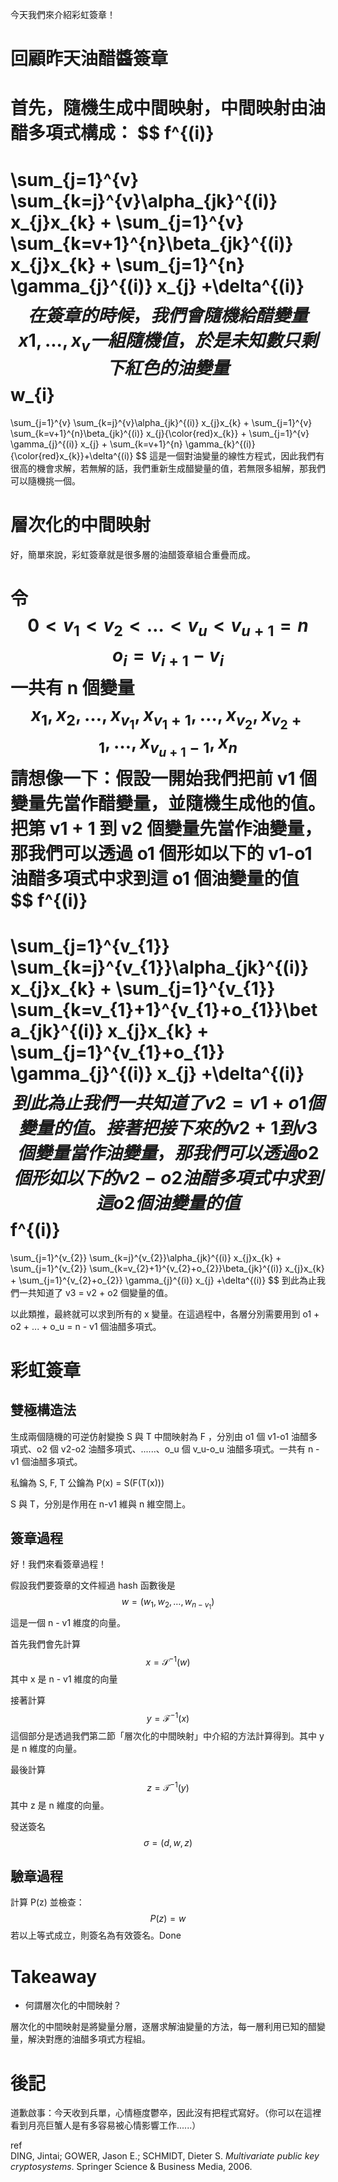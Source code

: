 
今天我們來介紹彩虹簽章！

# 回顧昨天油醋醬簽章

首先，隨機生成中間映射，中間映射由油醋多項式構成：
$$
f^{(i)}
=
\sum_{j=1}^{v} \sum_{k=j}^{v}\alpha_{jk}^{(i)} x_{j}x_{k} 
+
\sum_{j=1}^{v} \sum_{k=v+1}^{n}\beta_{jk}^{(i)} x_{j}x_{k} 
+
\sum_{j=1}^{n} \gamma_{j}^{(i)} x_{j} +\delta^{(i)}
$$
在簽章的時候，我們會隨機給醋變量 x1, ..., x_v 一組隨機值，於是未知數只剩下紅色的油變量
$$
w_{i}
=
\sum_{j=1}^{v} \sum_{k=j}^{v}\alpha_{jk}^{(i)} x_{j}x_{k} 
+
\sum_{j=1}^{v} \sum_{k=v+1}^{n}\beta_{jk}^{(i)} x_{j}{\color{red}x_{k}}
+
\sum_{j=1}^{v} \gamma_{j}^{(i)} x_{j}
+
\sum_{k=v+1}^{n} \gamma_{k}^{(i)} {\color{red}x_{k}}+\delta^{(i)}
$$
這是一個對油變量的線性方程式，因此我們有很高的機會求解，若無解的話，我們重新生成醋變量的值，若無限多組解，那我們可以隨機挑一個。

# 層次化的中間映射

好，簡單來說，彩虹簽章就是很多層的油醋簽章組合重疊而成。

令 
$$
0 < v_{1}<v_{2}<\dots<v_{u}<v_{u+1}=n
$$
$$
o_{i} = v_{i+1} - v_{i}
$$
一共有 n 個變量
$$
x_{1},x_{2},\dots,x_{v_{1}},x_{v_{1}+1},\dots, x_{v_{2}},x_{v_{2}+1},\dots,x_{v_{u+1}-1},x_{n}
$$
請想像一下：假設一開始我們把前 v1 個變量先當作醋變量，並隨機生成他的值。把第 v1 + 1 到 v2 個變量先當作油變量，那我們可以透過 o1 個形如以下的 v1-o1 油醋多項式中求到這 o1 個油變量的值
$$
f^{(i)}
=
\sum_{j=1}^{v_{1}} \sum_{k=j}^{v_{1}}\alpha_{jk}^{(i)} x_{j}x_{k} 
+
\sum_{j=1}^{v_{1}} \sum_{k=v_{1}+1}^{v_{1}+o_{1}}\beta_{jk}^{(i)} x_{j}x_{k} 
+
\sum_{j=1}^{v_{1}+o_{1}} \gamma_{j}^{(i)} x_{j} +\delta^{(i)}
$$
到此為止我們一共知道了 v2 = v1 + o1 個變量的值。接著把接下來的 v2+1 到 v3 個變量當作油變量，那我們可以透過 o2 個形如以下的 v2-o2 油醋多項式中求到這 o2 個油變量的值
$$
f^{(i)}
=
\sum_{j=1}^{v_{2}} \sum_{k=j}^{v_{2}}\alpha_{jk}^{(i)} x_{j}x_{k} 
+
\sum_{j=1}^{v_{2}} \sum_{k=v_{2}+1}^{v_{2}+o_{2}}\beta_{jk}^{(i)} x_{j}x_{k} 
+
\sum_{j=1}^{v_{2}+o_{2}} \gamma_{j}^{(i)} x_{j} +\delta^{(i)}
$$
到此為止我們一共知道了 v3 = v2 + o2 個變量的值。

以此類推，最終就可以求到所有的 x 變量。在這過程中，各層分別需要用到 o1 + o2 + ... + o_u = n - v1 個油醋多項式。




# 彩虹簽章

## 雙極構造法

生成兩個隨機的可逆仿射變換 S 與 T 
中間映射為 F ，分別由 o1 個 v1-o1 油醋多項式、o2 個 v2-o2 油醋多項式、......、o_u 個 v_u-o_u 油醋多項式。一共有 n - v1 個油醋多項式。

私鑰為 S, F, T
公鑰為 P(x) = S(F(T(x)))

S 與 T，分別是作用在 n-v1 維與 n 維空間上。
## 簽章過程
好！我們來看簽章過程！

假設我們要簽章的文件經過 hash 函數後是
$$
w  = (w_{1},w_{2},\dots,w_{n-v_{1}})
$$
這是一個 n - v1 維度的向量。

首先我們會先計算
$$
x = \mathcal{S}^{-1}(w)
$$
其中 x 是 n - v1 維度的向量

接著計算
$$
y = \mathcal{F}^{-1}(x)
$$
這個部分是透過我們第二節「層次化的中間映射」中介紹的方法計算得到。其中 y 是 n 維度的向量。

最後計算
$$
z = \mathcal{T}^{-1}(y)
$$
其中 z 是 n 維度的向量。

發送簽名
$$
\sigma = (d, w, z)
$$

## 驗章過程

計算 P(z) 並檢查：
$$
P(z) = w 
$$
若以上等式成立，則簽名為有效簽名。Done


# Takeaway

- 何謂層次化的中間映射？

層次化的中間映射是將變量分層，逐層求解油變量的方法，每一層利用已知的醋變量，解決對應的油醋多項式方程組。


# 後記

道歉啟事：今天收到兵單，心情極度鬱卒，因此沒有把程式寫好。（你可以在這裡看到月亮巨蟹人是有多容易被心情影響工作......）



ref  
DING, Jintai; GOWER, Jason E.; SCHMIDT, Dieter S. _Multivariate public key cryptosystems_. Springer Science & Business Media, 2006.